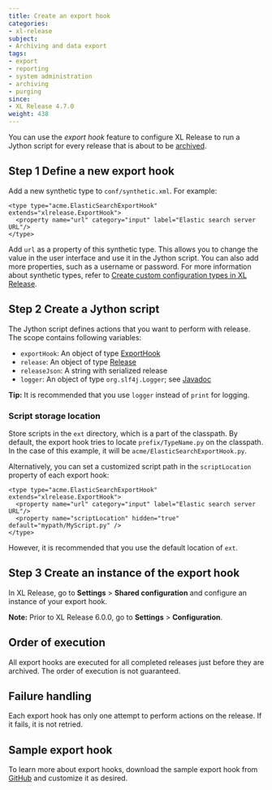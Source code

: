 ```yaml
---
title: Create an export hook
categories:
- xl-release
subject:
- Archiving and data export
tags:
- export
- reporting
- system administration
- archiving
- purging
since:
- XL Release 4.7.0
weight: 438
---
```


You can use the *export hook* feature to configure XL Release to run a Jython script for every release that is about to be [archived](/xl-release/concept/how-archiving-works.html).

## Step 1 Define a new export hook

Add a new synthetic type to `conf/synthetic.xml`. For example:

    <type type="acme.ElasticSearchExportHook" extends="xlrelease.ExportHook">
      <property name="url" category="input" label="Elastic search server URL"/>
    </type>

Add `url` as a property of this synthetic type. This allows you to change the value in the user interface and use it in the Jython script. You can also add more properties, such as a username or password. For more information about synthetic types, refer to [Create custom configuration types in XL Release](/xl-release/how-to/create-custom-configuration-types-in-xl-release.html).

## Step 2 Create a Jython script

The Jython script defines actions that you want to perform with release. The scope contains following variables:

* `exportHook`: An object of type [ExportHook](/jython-docs/#!/xl-release/4.7.x/service/com.xebialabs.xlrelease.domain.ExportHook)
* `release`: An object of type [Release](/jython-docs/#!/xl-release/4.7.x/service/com.xebialabs.xlrelease.domain.Release)
* `releaseJson`: A string with serialized release
* `logger`: An object of type `org.slf4j.Logger`; see [Javadoc](http://www.slf4j.org/apidocs/org/slf4j/Logger.html)

**Tip:** It is recommended that you use `logger` instead of `print` for logging.

### Script storage location

Store scripts in the `ext` directory, which is a part of the classpath. By default, the export hook tries to locate `prefix/TypeName.py` on the classpath. In the case of this example, it will be `acme/ElasticSearchExportHook.py`.

Alternatively, you can set a customized script path in the `scriptLocation` property of each export hook:

    <type type="acme.ElasticSearchExportHook" extends="xlrelease.ExportHook">
      <property name="url" category="input" label="Elastic search server URL"/>
      <property name="scriptLocation" hidden="true" default="mypath/MyScript.py" />
    </type>

However, it is recommended that you use the default location of `ext`.

## Step 3 Create an instance of the export hook

In XL Release, go to **Settings** > **Shared configuration** and configure an instance of your export hook.

**Note:** Prior to XL Release 6.0.0, go to **Settings** > **Configuration**.

## Order of execution

All export hooks are executed for all completed releases just before they are archived. The order of execution is not guaranteed.

## Failure handling

Each export hook has only one attempt to perform actions on the release. If it fails, it is not retried.

## Sample export hook

To learn more about export hooks, download the sample export hook from [GitHub](https://github.com/xebialabs/xl-release-samples/tree/master/elastic-search-export-hook) and customize it as desired.
